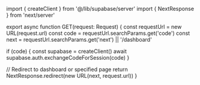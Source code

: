 import { createClient } from '@/lib/supabase/server'
import { NextResponse } from 'next/server'

export async function GET(request: Request) {
  const requestUrl = new URL(request.url)
  const code = requestUrl.searchParams.get('code')
  const next = requestUrl.searchParams.get('next') || '/dashboard'

  if (code) {
    const supabase = createClient()
    await supabase.auth.exchangeCodeForSession(code)
  }

  // Redirect to dashboard or specified page
  return NextResponse.redirect(new URL(next, request.url))
}

